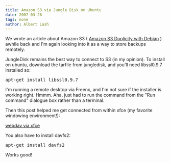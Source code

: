 ```yaml
---
title: Amazon S3 via Jungle Disk on Ubuntu
date: 2007-03-26
tags: none
author: Albert Lash
---
```

We wrote an article about Amazon S3 ( <a href="http://www.docunext.com/blog/2007/01/29/s3-duplicity-with-debian/">Amazon S3 Duplicity with Debian</a> ) awhile back and I'm again looking into it as a way to store backups remotely.

JungleDisk remains the best way to connect to S3 (in my opinion). To install on ubuntu, download the tarfile from jungledisk, and you'll need libssl0.9.7 installed so:

<pre>apt-get install libssl0.9.7</pre>

I'm running a remote desktop via Freenx, and I'm not sure if the installer is working right. Hmmm. Aha, just had to run the command from the "Run command" dialogue box rather than a terminal.

Then this post helped me get connected from within xfce (my favorite windowing environment!):

<a href="http://forum.jungledisk.com/viewtopic.php?t=343">webdav via xfce</a>

You also have to install davfs2:

<pre>apt-get install davfs2</pre>

Works good!

